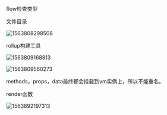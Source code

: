 flow检查类型

文件目录

![1563808298508](C:\Users\asus\AppData\Roaming\Typora\typora-user-images\1563808298508.png)

rollup构建工具

![1563809168813](C:\Users\asus\AppData\Roaming\Typora\typora-user-images\1563809168813.png)

![1563809560273](C:\Users\asus\AppData\Roaming\Typora\typora-user-images\1563809560273.png)

methods，props，data最终都会挂载到vm实例上，所以不能重名。

render函数

![1563892197313](C:\Users\asus\AppData\Roaming\Typora\typora-user-images\1563892197313.png)